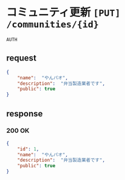 # コミュニティ更新 `[PUT] /communities/{id}`
`AUTH`

## request
```json
{
	"name":  "やんパオ",
	"description":  "弁当製造業者です",
	"public": true
}
```

## response

### 200 OK
```json
{
    "id": 1,
	"name":  "やんパオ",
	"description":  "弁当製造業者です",
	"public": true
}
```